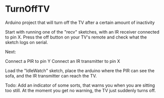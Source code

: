 # TurnOffTV
Arduino project that will turn off the TV after a certain amount of inactivity

Start with running one of the "recv" sketches, with an IR receiver connected to pin X.
Press the off button on your TV's remote and check what the sketch logs on serial.

Next:

Connect a PIR to pin Y
Connect an IR transmitter to pin X

Load the "IdleWatch" sketch, place the arduino where the PIR can see the sofa, and the IR transmitter can reach the TV.

Todo:
Add an indicator of some sorts, that warns you when you are sitting too still. At the moment you get no warning, the TV just suddenly turns off.

